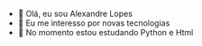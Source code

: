 - 👋 Olá, eu sou Alexandre Lopes
- 👀 Eu me interesso por novas tecnologias
- 🌱 No momento estou estudando Python e Html



<!---
0101AlexandreLopes/0101AlexandreLopes is a ✨ special ✨ repository because its `README.md` (this file) appears on your GitHub profile.
You can click the Preview link to take a look at your changes.
--->
